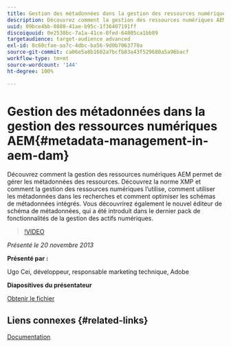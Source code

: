 ```yaml
---
title: Gestion des métadonnées dans la gestion des ressources numériques AEM
description: Découvrez comment la gestion des ressources numériques AEM permet de gérer les métadonnées des ressources. Découvrez la norme XMP et comment la gestion des ressources numériques l’utilise, comment utiliser les métadonnées dans les recherches et comment optimiser les schémas de métadonnées intégrés. Vous découvrirez également le nouvel éditeur de schéma de métadonnées, qui a été introduit dans le dernier pack de fonctionnalités de la gestion des actifs numériques.
uuid: 09bce4bb-8880-41ae-b95c-1f36407191ff
discoiquuid: 0e2538bc-7a1a-41ce-8fed-64805ca1bb89
targetaudience: target-audience advanced
exl-id: 0c60cfae-aa7c-4dbc-ba56-9d0b7063770a
source-git-commit: ca06e5a8b1602a7bcfb83a43f529680a5a96bacf
workflow-type: tm+mt
source-wordcount: '144'
ht-degree: 100%

---
```


# Gestion des métadonnées dans la gestion des ressources numériques AEM{#metadata-management-in-aem-dam}

Découvrez comment la gestion des ressources numériques AEM permet de gérer les métadonnées des ressources. Découvrez la norme XMP et comment la gestion des ressources numériques l’utilise, comment utiliser les métadonnées dans les recherches et comment optimiser les schémas de métadonnées intégrés. Vous découvrirez également le nouvel éditeur de schéma de métadonnées, qui a été introduit dans le dernier pack de fonctionnalités de la gestion des actifs numériques.

>[!VIDEO](https://video.tv.adobe.com/v/19524/?quality=9)

*Présenté le 20 novembre 2013*

**Présenté par :**

Ugo Cei, développeur, responsable marketing technique, Adobe

**Diapositives du présentateur**

[Obtenir le fichier](assets/metadata-management-in-aem-dam.pdf)

## Liens connexes {#related-links}

[Documentation](https://docs.adobe.com/content/docs/en/cq/5-6-1/dam/metadata_for_digitalassetmanagement.html)
